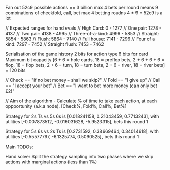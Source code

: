 Fan out
52c9 possible actions == 3 billion
max 4 bets per round means 9 combinations of checkfold, call, bet
max 4 betting roudns
4 * 9 * 52c9 is a lot

// Expected ranges for hand evals
// High Card:              0 - 1277
// One pair:            1278 - 4137
// Two pair:            4138 - 4995
// Three-of-a-kind:     4996 - 5853
// Straight:            5854 - 5863
// Flush:               5864 - 7140
// Full house:          7141 - 7296
// Four of a kind:      7297 - 7452
// Straight flush:      7453 - 7462

Serialisation of the game history
2 bits for action type
6 bits for card
Maximum bit capacity
[6 + 6 = hole cards, 18 = preflop bets, 2 + 6 + 6 + 6 = flop, 18 = flop bets, 2 + 6 = turn, 18 = turn bets, 2 + 6 = river, 18 = river bets] = 120 bits

// Check == "if no bet money - shall we skip?"
// Fold == "I give up"
// Call == "I accept your bet"
// Bet == "I want to bet more money (can only bet £2)"

// Aim of the algorithm - Calculate % of time to take each action, at each oppportunity (a.k.a node).
[Check%, Fold%, Call%, Bet%]

Strategy for 2s Ts vs 5s 6s is [0.018241158, 0.21043459, 0.7713243], with utilities [-0.007873512, -0.016031628, -5.9523315], bets this round 1

Strategy for 5s 6s vs 2s Ts is [0.2731592, 0.38669464, 0.34014618], with utilities [-0.55577767, -6.1325774, 0.5090525], bets this round 1


Main TODOs:

Hand solver
Split the strategy sampling into two phases where we skip actions with marginal actions (less than 1%)


